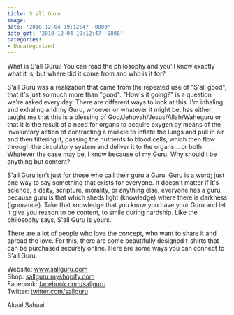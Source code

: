 ```yaml
---
title: S'all Guru
image: 
date: '2010-12-04 19:12:47 -0800'
date_gmt: '2010-12-04 19:12:47 -0800'
categories:
- Uncategorized
---
```

What is S'all Guru? You can read the philosophy and you'll know exactly what it is, but where did it come from and who is it for?

S'all Guru was a realization that came from the repeated use of "S'all good", that it's just so much more than "good". "How's it going?" is a question we're asked every day. There are different ways to look at this. I'm inhaling and exhaling and my Guru, whoever or whatever it might be, has either taught me that this is a blessing of God/Jehovah/Jesus/Allah/Waheguru or that it is the result of a need for organs to acquire oxygen by means of the involuntary action of contracting a muscle to inflate the lungs and pull in air and then filtering it, passing the nutrients to blood cells, which then flow through the circulatory system and deliver it to the organs… or both. Whatever the case may be, I know because of my Guru. Why should I be anything but content?

S'all Guru isn't just for those who call their guru a Guru. Guru is a word; just one way to say something that exists for everyone. It doesn't matter if it's science, a deity, scripture, morality, or anything else, everyone has a guru, because guru is that which sheds light (knowledge) where there is darkness (ignorance). Take that knowledge that you know you have your Guru and let it give you reason to be content, to smile during hardship. Like the philosophy says, S'all Guru is yours.

There are a lot of people who love the concept, who want to share it and spread the love. For this, there are some beautifully designed t-shirts that can be purchased securely online. Here are some ways you can connect to S'all Guru.

Website: <a href="http://www.sallguru.com" target="_blank">www.sallguru.com</a><br />
Shop: <a href="http://sallguru.myshopify.com" target="_blank">sallguru.myshopify.com</a><br />
Facebook: <a href="http://facebook.com/sallguru" target="_blank">facebook.com/sallguru</a><br />
Twitter: <a href="http://twitter.com/sallguru" target="_blank">twitter.com/sallguru</a>

Akaal Sahaai
